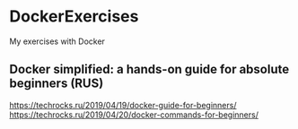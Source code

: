 # DockerExercises
My exercises with Docker

## Docker simplified: a hands-on guide for absolute beginners (RUS)
https://techrocks.ru/2019/04/19/docker-guide-for-beginners/
https://techrocks.ru/2019/04/20/docker-commands-for-beginners/
